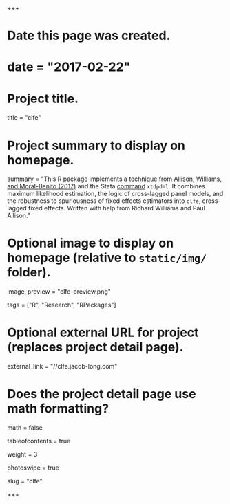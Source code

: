 +++
# Date this page was created.
# date = "2017-02-22"

# Project title.
title = "clfe"

# Project summary to display on homepage.
summary = "This R package implements a technique from [Allison, Williams, and Moral-Benito (2017)](https://www3.nd.edu/~rwilliam/dynamic/AllisonWilliamsMoralBenito2017.pdf) and the Stata [command](https://www3.nd.edu/~rwilliam/dynamic/SJPaper.pdf) `xtdpdml`. It combines maximum likelihood estimation, the logic of cross-lagged panel models, and the robustness to spuriousness of fixed effects estimators into `clfe`, cross-lagged fixed effects. Written with help from Richard Williams and Paul Allison."

# Optional image to display on homepage (relative to `static/img/` folder).
image_preview = "clfe-preview.png"

tags = ["R", "Research", "RPackages"]

# Optional external URL for project (replaces project detail page).
external_link = "//clfe.jacob-long.com"

# Does the project detail page use math formatting?
math = false

tableofcontents = true

weight = 3

photoswipe = true

slug = "clfe"

+++